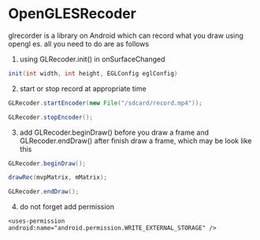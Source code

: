 # OpenGLESRecoder

glrecorder is a library on Android which can record what you draw using opengl es. all you need to do are as follows

1. using GLRecoder.init() in onSurfaceChanged
```java
init(int width, int height, EGLConfig eglConfig)
```
2. start or stop record at appropriate time
```java
GLRecoder.startEncoder(new File("/sdcard/record.mp4"));

GLRecoder.stopEncoder();
```
3. add GLRecoder.beginDraw() before you draw a frame and GLRecoder.endDraw() after finish draw a frame, which may be look like this

```java
GLRecoder.beginDraw();

drawRec(mvpMatrix, mMatrix);

GLRecoder.endDraw();
```
4. do not forget add permission
```
<uses-permission android:name="android.permission.WRITE_EXTERNAL_STORAGE" />
```